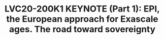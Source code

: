 ---
categories:
- lvc20
description: 'Chat with the speaker during the scheduled broadcast time on the Slack
  channel here: https://linaroconnect.slack.com/archives/C01B30A29V1 <br><br><br>The
  European Commission has set an extremely ambitious target to the European Processor
  Initiative (EPI): develop the processor that will empower the European Exascale
  machines, and laid the foundations of the European Sovereignty for high-performance
  and low-power processing units. The European ambition and how it is implemented
  is presented.'
image: /assets/images/featured-images/lvc20/LVC20-200K1.png
session_id: LVC20-200K1
session_room: '[Track 1] IoT/Edge/Embedded'
session_slot:
  end_time: 2020-09-23 07:55
  start_time: 2020-09-23 07:40
session_speakers:
- speaker_bio: Since the beginning of 2020, Jean-Marc is the Chief of Staff of the
    Innovation and Strategy Division at Atos. In addition, since mid-2018, Jean-Marc
    has been also elected as Chair of the Board of the European Processor Initiative
    (EPI).&lt;br&gt;Prior to that, Jean-Marc Denis took different positions in the
    HPC industry.&lt;br&gt;After five years of research in the development of new
    solvers for the for Maxwell equations at Matra Defense (France) as mathematician
    from 1990 to 1995, Jean-Marc Denis had several technical position in the HPC industry
    between 1995 to 2004 from &amp;nbsp;HPC pre-sales to Senior Solution Architect.&lt;br&gt;Since
    mid if 2004 Jean-Marc has worked at Bull SAS head Quarter (France) where he has
    started the HPC activity. In less than 10 years, the HPC revenue at Bull exploded
    from nothing in 2004 to 200M€ in 2015, making Bull the undisputed leader of the
    European HPC industry and the fourth in the world. From 2011 to the end of 2016,
    Jean-Marc has leaded the worldwide business activity with the goal to consolidate
    the ATOS/Bull position in Europe and to make ATOS/Bull a worldwide leader in Extreme
    Computing with footprint in Middle-East, Asia, Africa and South America.&lt;br&gt;From
    2018 to 2020, Jean-Marc has been the head of Strategy and Plan at Atos/Bull, in
    charge of the global cross-Business Unit Strategy and of the definition of the
    3 years business plan.&lt;br&gt;In 2016 and 2017, Jean-Marc has been in charge
    of the definition of the strategy for the BigData Division at ATOS/Bull. In his
    position, his role is to define the global approach for the different BigData
    business lines covering HPC, Legacy (mainframe), Entreprise computing, DataScience
    consulting and Software.&lt;br&gt;In parallel to his activities at ATOS/Bull,
    since 2008, Jean-Marc Denis has taught “Supercomputer Architecture” concepts in
    Master 2 degree at the University of Reims Champagne Ardennes (URCA), France.&lt;br&gt;Education&lt;ul&gt;&lt;li&gt;Masters
    degree in Mathematics (U. of Tours, France, 1989)&lt;/li&gt;&lt;li&gt;Masters
    degree in Computer Science (U. of Toulouse, France, 1990)&lt;/li&gt;&lt;li&gt;Engineering
    diploma in Computer science, (ENSEEIHT, Toulouse, France, 1990)&lt;/li&gt;&lt;/ul&gt;
  speaker_company: SiPearl
  speaker_image: http://avatars.sched.co/a/30/11617155/avatar.jpg.320x320px.jpg?a0e
  speaker_name: Jean-Marc Denis
  speaker_position: Chief of Staff of the Innovation and Strategy Division at Atos,
    Chair of the Board of the European Processor Initiative (EPI)
  speaker_role: speaker
session_track: HPC
tag: session
tags: HPC
title: 'LVC20-200K1 KEYNOTE (Part 1): EPI, the European approach for Exascale ages.
  The road toward sovereignty'
---